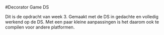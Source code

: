 #Decorator Game DS

Dit is de opdracht van week 3.
Gemaakt met de DS in gedachte en volledig werkend op de DS.
Met een paar kleine aanpassingen is het daarom ook te compilen voor andere platformen.